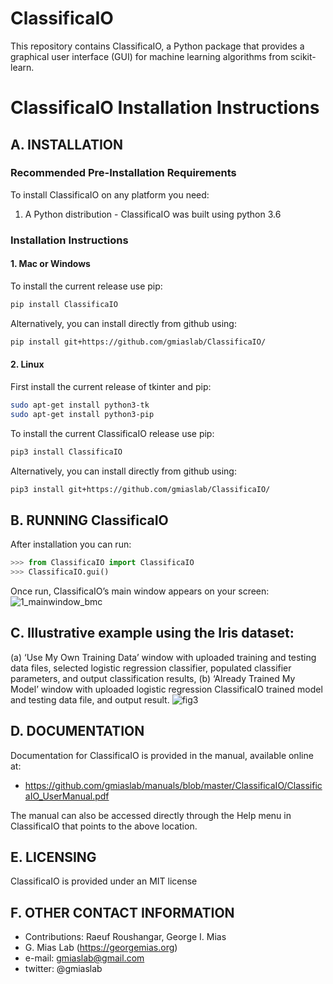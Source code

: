 # ClassificaIO
This repository contains ClassificaIO, a Python package that provides a graphical user interface (GUI) for machine learning algorithms from scikit-learn.

# ClassificaIO Installation Instructions
## A. INSTALLATION

### Recommended Pre-Installation Requirements
To install ClassificaIO on any platform you need:
1. A Python distribution - ClassificaIO was built using python 3.6

### Installation Instructions

#### 1. Mac or Windows
To install the current release use pip:

```bash
pip install ClassificaIO
```
Alternatively, you can install directly from github using:

```bash
pip install git+https://github.com/gmiaslab/ClassificaIO/
```


#### 2. Linux
First install the current release of tkinter and pip:

```bash
sudo apt-get install python3-tk
sudo apt-get install python3-pip
```

To install the current ClassificaIO release use pip:

```bash
pip3 install ClassificaIO
```
Alternatively, you can install directly from github using:

```bash
pip3 install git+https://github.com/gmiaslab/ClassificaIO/
```


## B. RUNNING ClassificaIO
After installation you can run:

```python
>>> from ClassificaIO import ClassificaIO
>>> ClassificaIO.gui()
```

Once run, ClassificaIO’s main window appears on your screen: 
![1_mainwindow_bmc](https://user-images.githubusercontent.com/39611565/47616405-97b37100-da92-11e8-8165-11ea470d5950.jpg)

## C. Illustrative example using the Iris dataset: 
(a) ‘Use My Own Training Data’ window with uploaded training and testing data files, selected logistic regression classifier, populated classifier parameters, and output classification results, (b) ‘Already Trained My Model’ window with uploaded logistic regression ClassificaIO trained model and testing data file, and output result.
![fig3](https://user-images.githubusercontent.com/39611565/47617792-773ee300-daa1-11e8-8c96-4d1820f7c78a.jpg)

## D. DOCUMENTATION
Documentation for ClassificaIO is provided in the manual, available online at:
* https://github.com/gmiaslab/manuals/blob/master/ClassificaIO/ClassificaIO_UserManual.pdf

The manual can also be accessed directly through the Help menu in ClassificaIO that points to the above location.

## E. LICENSING
ClassificaIO is provided under an MIT license

## F. OTHER CONTACT INFORMATION
* Contributions:
Raeuf Roushangar,
George I. Mias
* G. Mias Lab (https://georgemias.org)
* e-mail: gmiaslab@gmail.com
* twitter: @gmiaslab
